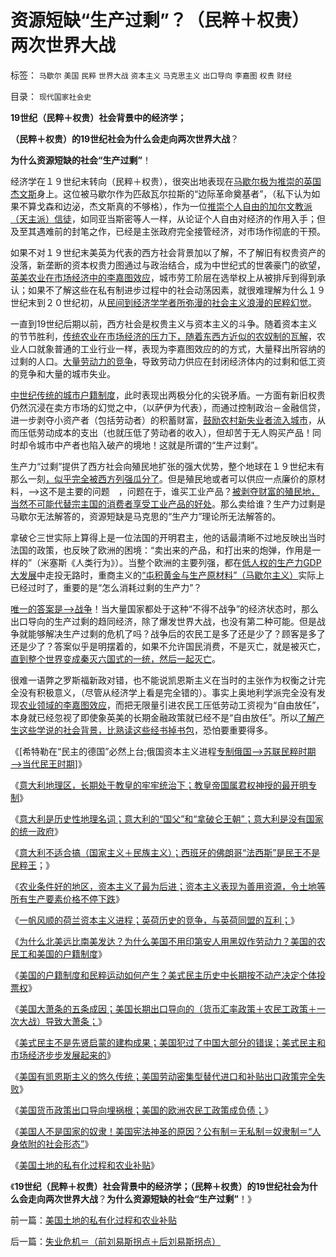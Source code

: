 # 资源短缺“生产过剩”？（民粹＋权贵）两次世界大战

标签： `马歇尔` `美国` `民粹` `世界大战` `资本主义` `马克思主义` `出口导向` `李嘉图` `权贵` `财经` 

目录： `现代国家社会史`

**19世纪（民粹＋权贵）社会背景中的经济学；**

**（民粹＋权贵）的19世纪社会为什么会走向两次世界大战**？

**为什么资源短缺的社会“生产过剩”**！

经济学在１９世纪末转向（民粹＋权贵），很突出地表现在[马歇尔极为推崇的英国杰文斯](../../../2011/2/12/中国古代“发现了”边际效应和帕累托累积.md)身上。这位被马歇尔作为匹敌瓦尔拉斯的“边际革命奠基者”，（私下认为如果不算戈森和边泌，杰文斯真的不够格），作为一位[推崇个人自由的加尔文教派（天主派）信徒](../../../2010/11/13/宗教之善在于容纳他信之仁和中国特色的信仰.md)，如同亚当斯密等人一样，从论证个人自由对经济的作用入手；但及至其遇难前的封笔之作，已经是主张政府完全接管经济，对市场作彻底的干预。

如果不对１９世纪末美英为代表的西方社会背景加以了解，不了解旧有权贵资产的没落，新垄断的资本权贵力图通过与政治结合，成为中世纪式的世袭豪门的欲望，[英美农业在市场经济中的李嘉图效应](../../../2011/3/10/圈地运动和农民工.md)，城市劳工阶层在选举权上从被排斥到得到承认；如果不了解这些在私有制进步过程中的社会动荡因素，就很难理解为什么１９世纪末到２０世纪初，从[民间到经济学学者所弥漫的社会主义浪漫的民粹幻觉](../../../2009/9/26/科学就是发展观！政府是抵制极左民粹乌托邦的中流砥柱.md)。

一直到19世纪后期以前，西方社会是权贵主义与资本主义的斗争。随着资本主义的节节胜利，[传统农业在市场经济的压力下，随着东西方近似的农奴制的瓦解](../../../2011/3/10/圈地运动和耕地红线.md)，农业人口就象普通的工业行业一样，表现为李嘉图效应的的方式，大量释出所容纳的过剩的人口。[大量劳动力的竞争](../../../2009/9/19/农民工对地方经济发展的贡献为零！GDP除外.md)，导致劳动力供应在封闭经济体内的过剩和低工资的竞争和大量的城市失业。

[中世纪传统的城市户籍制度](../../../2011/3/7/资本主义前的行会户籍制度和农民工.md)，此时表现出两极分化的尖锐矛盾。一方面有新旧权贵仍然沉浸在卖方市场的幻觉之中，（以萨伊为代表），而通过控制政治－金融信贷，进一步剥夺小资产者（包括劳动者）的积蓄财富，[鼓励农村新失业者流入城市](../../../2011/1/25/改革可以渐进，但不应南辕北辙.md)，从而压低劳动成本的支出（也就压低了劳动者的收入），但却苦于无人购买产品！同时却令城市中产者也陷入破产的境地！这就是所谓的“生产过剩”。

生产力“过剩”提供了西方社会向殖民地扩张的强大优势，整个地球在１９世纪末有那么一刻[，似乎完全被西方列强瓜分了](../../../2010/10/28/法西斯和基督教沙文主义.md)。但是殖民地或者可以供应一点廉价的原材料，——>这不是主要的问题　，问题在于，谁买工业产品？[被剥夺财富的殖民地，当然不可能代替宗主国的消费者享受工业产品的好处](../../../2010/10/29/资本积累和资本主义互相排斥；不缺信仰的坏人.md)。那么卖给谁？生产力过剩是马歇尔无法解答的，资源短缺是马克思的“生产力”理论所无法解答的。

拿破仑三世实际上算得上是一位法国的开明君主，他的话最清晰不过地反映出当时法国的政策，也反映了欧洲的困境：“卖出来的产品，和打出来的炮弹，作用是一样的”（米塞斯《人类行为》）。当整个欧洲的主要列强，都在[低人权的生产力GDP大发展](../../../2010/9/2/民主目的是合理税收;公有制就是税收;税负低估.md)中走投无路时，重商主义的[“屯积黄金与生产原材料”（马歇尔主义）](../../../2011/2/12/古典经济学和边际革命的社会背景.md)实际上已经过时了，重要的是“怎么消耗过剩的生产力”？

[唯一的答案是——>战争](../../../2009/12/18/市场经济是强制性的；GDP只有三条出路.md)！当大量国家都处于这种“不得不战争”的经济状态时，那么出口导向的生产过剩的趋同经济，除了爆发世界大战，也没有第二种可能。但是战争就能够解决生产过剩的危机了吗？战争后的农民工是多了还是少了？顾客是多了还是少了？答案似乎是明摆着的，如果不允许国民消费，不是灭亡，就是被灭亡，[直到整个世界变成秦灭六国式的一统，然后一起灭亡](../../../2008/9/12/战国与秦灭六国并非今天适用的政治模式.md)。

很难一语弊之罗斯福新政对错，也不能说凯恩斯主义在当时的主张作为权衡之计完全没有积极意义，（尽管从经济学上看是完全错的）。事实上奥地利学派完全没有发现[农业领域的李嘉图效应](../../../2011/3/10/圈地运动和农民工.md)，而把无限量引进农民工压低劳动工资视为“自由放任”，本身就已经忽视了即使象英美的长期金融政策就已经不是“自由放任”。所以[了解产生这些学说的社会背景，比熟读这些经书掉书包](../../../2009/7/16/批判性读书比虔诚阅经收获大.md)，恐怕要重要得多。

《[希特勒在“民主的德国”必然上台;俄国资本主义进程[专制俄国——>苏联民粹时期——>当代民王时期](../../../2011/3/12/希特勒在德国上台和俄国民主进程.md)]》

《[意大利地理区，长期处于教皇的牢牢统治下；教皇帝国属君权神授的最开明专制](../../../2011/3/13/文艺复兴在意大利仅仅复兴了文艺.md)》

《[意大利是历史性地理名词；意大利的“国父”和“拿破仑王朝”；意大利是没有国家的统一政府](../../../2011/3/13/意大利的国父的拿破仑王朝.md)》

《[意大利不适合搞（国家主义＋民族主义）；西班牙的佛朗哥“法西斯”是民王不是民粹王](../../../2011/3/13/意大利爱国主义和西班牙佛朗哥.md)；》

《[农业条件好的地区，资本主义了最为后进；资本主义表现为善用资源，令土地等所有生产要素价格不停下跌](../../../2011/3/15/土地和住房不保值导致圈地运动.md)》

《[一帆风顺的荷兰资本主义进程；英荷历史的竞争，与英荷同盟的互利；](../../../2011/3/15/一帆风顺的荷兰资本主义进程.md)》

《[为什么北美远比南美发达？为什么美国不用印第安人用黑奴作劳动力？美国的农民工和美国的户籍制度](../../../2011/3/15/美国的农民工和户籍制度和印第安人.md)》

《[美国的户籍制度和民粹运动如何产生？美式民主历史中长期按不动产决定个体投票权](../../../2011/3/16/美国的户籍制度和民粹运动.md)》

《[美国大萧条的五条成因；美国长期出口导向的（货币汇率政策＋农民工政策＋一次大战）导致大萧条；](../../../2011/3/16/美国大萧条的五条成因.md)》

《[美式民主不是先贤启蒙的建构成果；美国犯过了中国大部分的错误；美式民主和市场经济步步发展起来的](../../../2011/3/16/美国犯过了中国大部分错误.md)》

《[美国有凯恩斯主义的悠久传统；美国劳动密集型替代进口和补贴出口政策完全失败](../../../2011/3/17/美国（凯恩斯主义＋农民工）悠久传统.md)》

《[美国货币政策出口导向埋祸根；美国的欧洲农民工政策成负债；](../../../2011/3/17/美国引进农民工政策成负债.md)》

《[美国人不是国家的奴隶！美国宪法神圣的原因？公有制＝无私制＝奴隶制＝“人身依附的社会形态”](../../../2011/3/17/为什么美国没有重蹈罗马帝国覆辙？.md)》

《[美国土地的私有化过程和农业补贴](../../../2011/3/18/美国土地的私有化过程和农业补贴.md)》

《**19世纪（民粹＋权贵）社会背景中的经济学；（民粹＋权贵）的19世纪社会为什么会走向两次世界大战**？**为什么资源短缺的社会“生产过剩”**！》

前一篇：[美国土地的私有化过程和农业补贴](../../../2011/3/18/美国土地的私有化过程和农业补贴.md)

后一篇：[失业危机＝（前刘易斯拐点＋后刘易斯拐点）](../../../2011/3/18/失业危机＝（前刘易斯拐点＋后刘易斯拐点）.md)